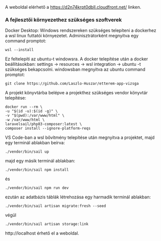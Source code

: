 A weboldal elérhető a https://d2n74krpt0dbll.cloudfront.net/ linken.

### A fejlesztői környezethez szükséges szoftverek
Docker Desktop: Windows rendszereken szükséges telepíteni a dockerhez a wsl linux futtatói környezetet. Adminisztrátorként megnyitva egy command promptot:
```console
wsl --install
```
Ez feltelepíti az ubuntu-t windowsra.
A docker telepítése után a docker beállításokban: settings -> resources -> wsl
integration -> ubuntu -t szükséges bekapcsolni.
windowsban megnyitva az ubuntu command promptot:
```console
git clone https://github.com/Laszlo-Huszar/etterem-app-vizsga
```
A projekt könyvtárba belépve a projekthez szükséges vendor könyvtár telepítése:
```console
docker run --rm \
-u "$(id -u):$(id -g)" \
-v "$(pwd):/var/www/html" \
-w /var/www/html \
laravelsail/php83-composer:latest \
composer install --ignore-platform-reqs
```
VS Code-ban a wsl bővítmény telepítése után megnyitva a projektet, majd egy terminál ablakban beírva:
```console
./vendor/bin/sail up
```
majd egy másik terminál ablakban:
```console
./vendor/bin/sail npm install
```
és
```console
./vendor/bin/sail npm run dev
```
ezután az adatbázis táblák létrehozása egy harmadik terminál ablakban:
```console
./vendor/bin/sail artisan migrate:fresh --seed
```
végül
```console
./vendor/bin/sail artisan storage:link
```
http://localhost érhető el a weboldal.
